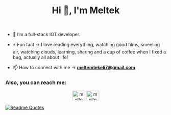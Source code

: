 <h1 align="center">Hi 👋, I'm Meltek</h1>

<br>

- 🌱 I’m a full-stack IOT developer.

- ⚡ Fun fact -> I love reading everything, watching good films, smeeling air, watching clouds, learning, sharing and a cup of coffee when I fixed a bug, actually all about life!

- 📫 How to connect with me -> **meltemtekeli7@gmail.com**

<h3 align="left">Also, you can reach me:</h3> <p align="center">
  <a href="https://www.linkedin.com/in/meltemtekeliakdag/" target="blank"><img align="center"
      src="https://raw.githubusercontent.com/rahuldkjain/github-profile-readme-generator/master/src/images/icons/Social/linked-in-alt.svg"
      alt="meltem tekeli" height="30" width="40" /></a>
  <a href="https://www.hackerrank.com/meltemtekeli7" target="blank"><img align="center"
      src="https://raw.githubusercontent.com/rahuldkjain/github-profile-readme-generator/master/src/images/icons/Social/hackerrank.svg"
      alt="meltem tekeli" height="30" width="40" /></a>
</p>

[![Readme Quotes](https://quotes-github-readme.vercel.app/api?type=horizontal&theme=dark)](https://github.com/piyushsuthar/github-readme-quotes)
